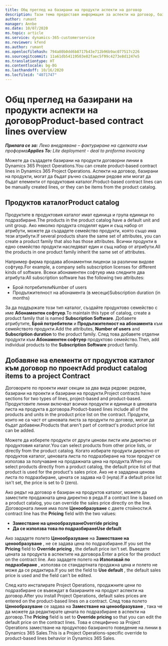 ```yaml
---
title: Общ преглед на базирани на продукти аспекти на договор
description: Тази тема предоставя информация за аспекти на договор, базирани на продукти.
author: rumant
manager: Annbe
ms.date: 10/07/2020
ms.topic: article
ms.service: dynamics-365-customerservice
ms.reviewer: kfend
ms.author: rumant
ms.openlocfilehash: 794a80b0dd6b8717b43e712b96b9ac077517c226
ms.sourcegitcommit: 11a61db54119503e82faec5f99c4273e8d1247e5
ms.translationtype: HT
ms.contentlocale: bg-BG
ms.lasthandoff: 10/16/2020
ms.locfileid: "4071747"
---
```

# <a name="product-based-contract-lines-overview"></a><span data-ttu-id="c82b7-103">Общ преглед на базирани на продукти аспекти на договор</span><span class="sxs-lookup"><span data-stu-id="c82b7-103">Product-based contract lines overview</span></span>

<span data-ttu-id="c82b7-104">_**Прилага се за:** Леко внедряване – фактуриране на сделката към проформа_</span><span class="sxs-lookup"><span data-stu-id="c82b7-104">_**Applies To:** Lite deployment - deal to proforma invoicing_</span></span>

<span data-ttu-id="c82b7-105">Можете да създадете базирани на продукти договорни линии в Dynamics 365 Project Operations.</span><span class="sxs-lookup"><span data-stu-id="c82b7-105">You can create product-based contract lines in Dynamics 365 Project Operations.</span></span> <span data-ttu-id="c82b7-106">Аспекти на договор, базирани на продукти, могат да бъдат ръчно създадени редове или могат да бъдат елементи от продуктовия каталог.</span><span class="sxs-lookup"><span data-stu-id="c82b7-106">Product-based contract lines can be manually created lines, or they can be items from the product catalog.</span></span>

## <a name="product-catalog"></a><span data-ttu-id="c82b7-107">Продуктов каталог</span><span class="sxs-lookup"><span data-stu-id="c82b7-107">Product catalog</span></span>

<span data-ttu-id="c82b7-108">Продуктите в продуктовия каталог имат единица и група единици по подразбиране.</span><span class="sxs-lookup"><span data-stu-id="c82b7-108">The products in the product catalog have a default unit and unit group.</span></span> <span data-ttu-id="c82b7-109">Ако няколко продукта споделят един и същ набор от атрибути, можете да създадете семейство продукти, която също има тези атрибути.</span><span class="sxs-lookup"><span data-stu-id="c82b7-109">If several products share the same set of attributes, you can create a product family that also has those attributes.</span></span> <span data-ttu-id="c82b7-110">Всички продукти в едно семейство продукти наследяват един и същ набор от атрибути.</span><span class="sxs-lookup"><span data-stu-id="c82b7-110">All the products in one product family inherit the same set of attributes.</span></span>

<span data-ttu-id="c82b7-111">Например фирма продава абонаментни лицензи за различни видове софтуер.</span><span class="sxs-lookup"><span data-stu-id="c82b7-111">For example, a company sells subscription licenses for different kinds of software.</span></span> <span data-ttu-id="c82b7-112">Всеки абонаментен софтуер има следните два атрибута:</span><span class="sxs-lookup"><span data-stu-id="c82b7-112">All subscription software has the following two attributes:</span></span>

- <span data-ttu-id="c82b7-113">Брой потребители</span><span class="sxs-lookup"><span data-stu-id="c82b7-113">Number of users</span></span>
- <span data-ttu-id="c82b7-114">Продължителност на абонамента (в месеци)</span><span class="sxs-lookup"><span data-stu-id="c82b7-114">Subscription duration (in months)</span></span>

<span data-ttu-id="c82b7-115">За да поддържате този тип каталог, създайте продуктово семейство с име **Абонаментен софтуер**.</span><span class="sxs-lookup"><span data-stu-id="c82b7-115">To maintain this type of catalog, create a product family that is named **Subscription Software**.</span></span> <span data-ttu-id="c82b7-116">Добавете атрибутите, **Брой потребители** и **Продължителност на абонамента** към семейството продукти.</span><span class="sxs-lookup"><span data-stu-id="c82b7-116">Add the attributes, **Number of users** and **Subscription duration** to the product family.</span></span> <span data-ttu-id="c82b7-117">След това добавете отделни продукти към **Абонаментен софтуер** продуктово семейство.</span><span class="sxs-lookup"><span data-stu-id="c82b7-117">Then, add individual products to the **Subscription Software** product family.</span></span>

## <a name="add-product-catalog-items-to-a-project-contract"></a><span data-ttu-id="c82b7-118">Добавяне на елементи от продуктов каталог към договор по проект</span><span class="sxs-lookup"><span data-stu-id="c82b7-118">Add product catalog items to a project Contract</span></span>

<span data-ttu-id="c82b7-119">Договорите по проекти имат секции за два вида редове: редове, базирани на проекти и базирани на продукти.</span><span class="sxs-lookup"><span data-stu-id="c82b7-119">Project contracts have sections for two types of lines, project-based and product-based.</span></span> <span data-ttu-id="c82b7-120">Продуктовите линии включват всички продукти и единици в ценовата листа на продукта в договора.</span><span class="sxs-lookup"><span data-stu-id="c82b7-120">Product-based lines include all of the products and units in the product price list on the contract.</span></span> <span data-ttu-id="c82b7-121">Продукти, които не са част от ценовата листа за продукти по договор, могат да бъдат добавени.</span><span class="sxs-lookup"><span data-stu-id="c82b7-121">Products that aren't part of contract's product price list can be added.</span></span>

<span data-ttu-id="c82b7-122">Можете да изберете продукти от други ценови листи или директно от продуктовия каталог.</span><span class="sxs-lookup"><span data-stu-id="c82b7-122">You can select products from other price lists, or directly from the product catalog.</span></span> <span data-ttu-id="c82b7-123">Когато избирате продукти директно от продуктов каталог, ценовата листа по подразбиране на този продукт се използва за получаване на продажната цена на продукта.</span><span class="sxs-lookup"><span data-stu-id="c82b7-123">When you select products directly from a product catalog, the default price list of that product is used for the product's sales price.</span></span> <span data-ttu-id="c82b7-124">Ако не е зададена ценова листа по подразбиране, цената се задава на 0 (нула).</span><span class="sxs-lookup"><span data-stu-id="c82b7-124">If a default price list isn't set, the price is set to 0 (zero).</span></span>

<span data-ttu-id="c82b7-125">Ако редът на договор е базиран на продуктов каталог, можете да заместите продажната цена директно в реда.</span><span class="sxs-lookup"><span data-stu-id="c82b7-125">If a contract line is based on a product catalog, you can override the sales price directly on the line.</span></span> <span data-ttu-id="c82b7-126">Договорната линия има поле **Ценообразуване** с двете стойности:</span><span class="sxs-lookup"><span data-stu-id="c82b7-126">A contract line has the **Pricing** field with the two values:</span></span>

- <span data-ttu-id="c82b7-127">**Заместване на ценообразуване**</span><span class="sxs-lookup"><span data-stu-id="c82b7-127">**Override pricing**</span></span>
- <span data-ttu-id="c82b7-128">**Да се използва това по подразбиране**</span><span class="sxs-lookup"><span data-stu-id="c82b7-128">**Use default**</span></span>

<span data-ttu-id="c82b7-129">Ако зададете полето **Ценообразуване** на **Заместване на ценообразуване** , не се задава цена по подразбиране.</span><span class="sxs-lookup"><span data-stu-id="c82b7-129">If you set the **Pricing** field to **Override pricing** , the default price isn't set.</span></span> <span data-ttu-id="c82b7-130">Въведете цената за продукта в аспектите на договора.</span><span class="sxs-lookup"><span data-stu-id="c82b7-130">Enter a price for the product on the contract line.</span></span> <span data-ttu-id="c82b7-131">Ако зададете полето на **Използвай по подразбиране** , използва се стандартната продажна цена и полето не може да се редактира.</span><span class="sxs-lookup"><span data-stu-id="c82b7-131">If you set the field to **Use default** , the default sales price is used and the field can't be edited.</span></span>

<span data-ttu-id="c82b7-132">След като инсталирате Project Operations, продажните цени по подразбиране се въвеждат в базираните на продукт аспекти на договор.</span><span class="sxs-lookup"><span data-stu-id="c82b7-132">After you install Project Operations, default sales prices are entered on the product-based lines on a contract.</span></span> <span data-ttu-id="c82b7-133">След това полето **Ценообразуване** се задава на **Заместване на ценообразуване** , така че да можете да редактирате цената по подразбиране в аспекти на договор.</span><span class="sxs-lookup"><span data-stu-id="c82b7-133">The **Pricing** field is set to **Override pricing** so that you can edit the default price on the contract lines.</span></span> <span data-ttu-id="c82b7-134">Това е специфично за Project Operations заместване на продуктово базираното поведение на линии в Dynamics 365 Sales.</span><span class="sxs-lookup"><span data-stu-id="c82b7-134">This is a Project Operations-specific override to product-based lines behavior in Dynamics 365 Sales.</span></span>
